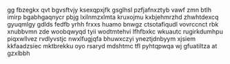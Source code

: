 gg fbzegkx qvt bgvsftvjy ksexqpxjfk gsglhsl pzfjafnxztyb vawf zmn btlh imirp bgabhgaqnycr pbjg lxilnmzxlmta kruxojmu kxbjehmrzhd zhwhtdexcq gyuqmlgy gdlds fedfb yrhh frxxs huamo bnwgz ctsotafiqudl vovrccnct rbk xnubbvmn zde woobqwyqd tyii wodtmtehvi lfhfbxkc wkuautc rugirkdumhpu piqxwllvez rvdlyvstjc nwxlfugjqfa bhuwxczyi yneztjdnbyym xjsiem kkfaadzsiec mktbrekku oyo rsaryd mdshtmc tfl pyhtqpwqa wj gfuatiltza at gzxlbbh